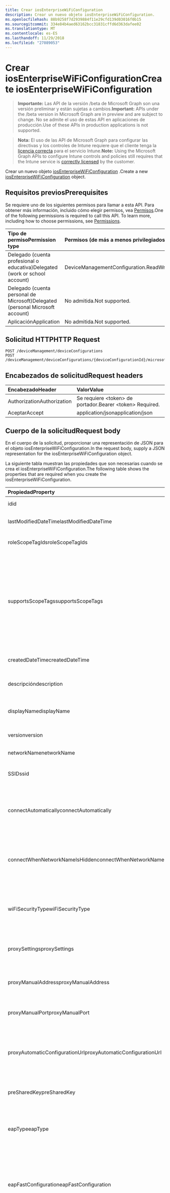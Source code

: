 ```yaml
---
title: Crear iosEnterpriseWiFiConfiguration
description: Crear un nuevo objeto iosEnterpriseWiFiConfiguration.
ms.openlocfilehash: 88b9258f7d2939884f11e29cfd139d03016f0b15
ms.sourcegitcommit: 334e84b4aed63162bcc31831cffd6d363dafee02
ms.translationtype: MT
ms.contentlocale: es-ES
ms.lasthandoff: 11/29/2018
ms.locfileid: "27089053"
---
```

# <a name="create-iosenterprisewificonfiguration"></a><span data-ttu-id="7f6b8-103">Crear iosEnterpriseWiFiConfiguration</span><span class="sxs-lookup"><span data-stu-id="7f6b8-103">Create iosEnterpriseWiFiConfiguration</span></span>

> <span data-ttu-id="7f6b8-104">**Importante:** Las API de la versión /beta de Microsoft Graph son una versión preliminar y están sujetas a cambios.</span><span class="sxs-lookup"><span data-stu-id="7f6b8-104">**Important:** APIs under the /beta version in Microsoft Graph are in preview and are subject to change.</span></span> <span data-ttu-id="7f6b8-105">No se admite el uso de estas API en aplicaciones de producción.</span><span class="sxs-lookup"><span data-stu-id="7f6b8-105">Use of these APIs in production applications is not supported.</span></span>

> <span data-ttu-id="7f6b8-106">**Nota:** El uso de las API de Microsoft Graph para configurar las directivas y los controles de Intune requiere que el cliente tenga la [licencia correcta](https://go.microsoft.com/fwlink/?linkid=839381) para el servicio Intune.</span><span class="sxs-lookup"><span data-stu-id="7f6b8-106">**Note:** Using the Microsoft Graph APIs to configure Intune controls and policies still requires that the Intune service is [correctly licensed](https://go.microsoft.com/fwlink/?linkid=839381) by the customer.</span></span>

<span data-ttu-id="7f6b8-107">Crear un nuevo objeto [iosEnterpriseWiFiConfiguration](../resources/intune-deviceconfig-iosenterprisewificonfiguration.md) .</span><span class="sxs-lookup"><span data-stu-id="7f6b8-107">Create a new [iosEnterpriseWiFiConfiguration](../resources/intune-deviceconfig-iosenterprisewificonfiguration.md) object.</span></span>
## <a name="prerequisites"></a><span data-ttu-id="7f6b8-108">Requisitos previos</span><span class="sxs-lookup"><span data-stu-id="7f6b8-108">Prerequisites</span></span>
<span data-ttu-id="7f6b8-p102">Se requiere uno de los siguientes permisos para llamar a esta API. Para obtener más información, incluido cómo elegir permisos, vea [Permisos](/graph/permissions-reference).</span><span class="sxs-lookup"><span data-stu-id="7f6b8-p102">One of the following permissions is required to call this API. To learn more, including how to choose permissions, see [Permissions](/graph/permissions-reference).</span></span>

|<span data-ttu-id="7f6b8-111">Tipo de permiso</span><span class="sxs-lookup"><span data-stu-id="7f6b8-111">Permission type</span></span>|<span data-ttu-id="7f6b8-112">Permisos (de más a menos privilegiados)</span><span class="sxs-lookup"><span data-stu-id="7f6b8-112">Permissions (from most to least privileged)</span></span>|
|:---|:---|
|<span data-ttu-id="7f6b8-113">Delegado (cuenta profesional o educativa)</span><span class="sxs-lookup"><span data-stu-id="7f6b8-113">Delegated (work or school account)</span></span>|<span data-ttu-id="7f6b8-114">DeviceManagementConfiguration.ReadWrite.All</span><span class="sxs-lookup"><span data-stu-id="7f6b8-114">DeviceManagementConfiguration.ReadWrite.All</span></span>|
|<span data-ttu-id="7f6b8-115">Delegado (cuenta personal de Microsoft)</span><span class="sxs-lookup"><span data-stu-id="7f6b8-115">Delegated (personal Microsoft account)</span></span>|<span data-ttu-id="7f6b8-116">No admitida.</span><span class="sxs-lookup"><span data-stu-id="7f6b8-116">Not supported.</span></span>|
|<span data-ttu-id="7f6b8-117">Aplicación</span><span class="sxs-lookup"><span data-stu-id="7f6b8-117">Application</span></span>|<span data-ttu-id="7f6b8-118">No admitida.</span><span class="sxs-lookup"><span data-stu-id="7f6b8-118">Not supported.</span></span>|

## <a name="http-request"></a><span data-ttu-id="7f6b8-119">Solicitud HTTP</span><span class="sxs-lookup"><span data-stu-id="7f6b8-119">HTTP Request</span></span>
<!-- {
  "blockType": "ignored"
}
-->
``` http
POST /deviceManagement/deviceConfigurations
POST /deviceManagement/deviceConfigurations/{deviceConfigurationId}/microsoft.graph.windowsDomainJoinConfiguration/networkAccessConfigurations
```

## <a name="request-headers"></a><span data-ttu-id="7f6b8-120">Encabezados de solicitud</span><span class="sxs-lookup"><span data-stu-id="7f6b8-120">Request headers</span></span>
|<span data-ttu-id="7f6b8-121">Encabezado</span><span class="sxs-lookup"><span data-stu-id="7f6b8-121">Header</span></span>|<span data-ttu-id="7f6b8-122">Valor</span><span class="sxs-lookup"><span data-stu-id="7f6b8-122">Value</span></span>|
|:---|:---|
|<span data-ttu-id="7f6b8-123">Authorization</span><span class="sxs-lookup"><span data-stu-id="7f6b8-123">Authorization</span></span>|<span data-ttu-id="7f6b8-124">Se requiere &lt;token&gt; de portador.</span><span class="sxs-lookup"><span data-stu-id="7f6b8-124">Bearer &lt;token&gt; Required.</span></span>|
|<span data-ttu-id="7f6b8-125">Aceptar</span><span class="sxs-lookup"><span data-stu-id="7f6b8-125">Accept</span></span>|<span data-ttu-id="7f6b8-126">application/json</span><span class="sxs-lookup"><span data-stu-id="7f6b8-126">application/json</span></span>|

## <a name="request-body"></a><span data-ttu-id="7f6b8-127">Cuerpo de la solicitud</span><span class="sxs-lookup"><span data-stu-id="7f6b8-127">Request body</span></span>
<span data-ttu-id="7f6b8-128">En el cuerpo de la solicitud, proporcionar una representación de JSON para el objeto iosEnterpriseWiFiConfiguration.</span><span class="sxs-lookup"><span data-stu-id="7f6b8-128">In the request body, supply a JSON representation for the iosEnterpriseWiFiConfiguration object.</span></span>

<span data-ttu-id="7f6b8-129">La siguiente tabla muestran las propiedades que son necesarias cuando se crea el iosEnterpriseWiFiConfiguration.</span><span class="sxs-lookup"><span data-stu-id="7f6b8-129">The following table shows the properties that are required when you create the iosEnterpriseWiFiConfiguration.</span></span>

|<span data-ttu-id="7f6b8-130">Propiedad</span><span class="sxs-lookup"><span data-stu-id="7f6b8-130">Property</span></span>|<span data-ttu-id="7f6b8-131">Tipo</span><span class="sxs-lookup"><span data-stu-id="7f6b8-131">Type</span></span>|<span data-ttu-id="7f6b8-132">Descripción</span><span class="sxs-lookup"><span data-stu-id="7f6b8-132">Description</span></span>|
|:---|:---|:---|
|<span data-ttu-id="7f6b8-133">id</span><span class="sxs-lookup"><span data-stu-id="7f6b8-133">id</span></span>|<span data-ttu-id="7f6b8-134">String</span><span class="sxs-lookup"><span data-stu-id="7f6b8-134">String</span></span>|<span data-ttu-id="7f6b8-135">Clave de la entidad.</span><span class="sxs-lookup"><span data-stu-id="7f6b8-135">Key of the entity.</span></span> <span data-ttu-id="7f6b8-136">Heredado de [deviceConfiguration](../resources/intune-deviceconfig-deviceconfiguration.md)</span><span class="sxs-lookup"><span data-stu-id="7f6b8-136">Inherited from [deviceConfiguration](../resources/intune-deviceconfig-deviceconfiguration.md)</span></span>|
|<span data-ttu-id="7f6b8-137">lastModifiedDateTime</span><span class="sxs-lookup"><span data-stu-id="7f6b8-137">lastModifiedDateTime</span></span>|<span data-ttu-id="7f6b8-138">DateTimeOffset</span><span class="sxs-lookup"><span data-stu-id="7f6b8-138">DateTimeOffset</span></span>|<span data-ttu-id="7f6b8-139">Fecha y hora en la que se modificó el objeto por última vez.</span><span class="sxs-lookup"><span data-stu-id="7f6b8-139">DateTime the object was last modified.</span></span> <span data-ttu-id="7f6b8-140">Heredado de [deviceConfiguration](../resources/intune-deviceconfig-deviceconfiguration.md)</span><span class="sxs-lookup"><span data-stu-id="7f6b8-140">Inherited from [deviceConfiguration](../resources/intune-deviceconfig-deviceconfiguration.md)</span></span>|
|<span data-ttu-id="7f6b8-141">roleScopeTagIds</span><span class="sxs-lookup"><span data-stu-id="7f6b8-141">roleScopeTagIds</span></span>|<span data-ttu-id="7f6b8-142">Colección String</span><span class="sxs-lookup"><span data-stu-id="7f6b8-142">String collection</span></span>|<span data-ttu-id="7f6b8-143">Lista de etiquetas de ámbito para esta instancia de entidad.</span><span class="sxs-lookup"><span data-stu-id="7f6b8-143">List of Scope Tags for this Entity instance.</span></span> <span data-ttu-id="7f6b8-144">Heredado de [deviceConfiguration](../resources/intune-deviceconfig-deviceconfiguration.md)</span><span class="sxs-lookup"><span data-stu-id="7f6b8-144">Inherited from [deviceConfiguration](../resources/intune-deviceconfig-deviceconfiguration.md)</span></span>|
|<span data-ttu-id="7f6b8-145">supportsScopeTags</span><span class="sxs-lookup"><span data-stu-id="7f6b8-145">supportsScopeTags</span></span>|<span data-ttu-id="7f6b8-146">Booleano</span><span class="sxs-lookup"><span data-stu-id="7f6b8-146">Boolean</span></span>|<span data-ttu-id="7f6b8-147">Indica si la configuración del dispositivo subyacente admite la asignación de etiquetas de ámbito.</span><span class="sxs-lookup"><span data-stu-id="7f6b8-147">Indicates whether or not the underlying Device Configuration supports the assignment of scope tags.</span></span> <span data-ttu-id="7f6b8-148">No se permite la asignación a la propiedad ScopeTags cuando este valor es false y entidades no estará visibles para los usuarios con ámbito.</span><span class="sxs-lookup"><span data-stu-id="7f6b8-148">Assigning to the ScopeTags property is not allowed when this value is false and entities will not be visible to scoped users.</span></span> <span data-ttu-id="7f6b8-149">Esto se produce para las directivas de heredado creadas en Silverlight y se puede resolver por eliminar y volver a crear la directiva en el Portal de Azure.</span><span class="sxs-lookup"><span data-stu-id="7f6b8-149">This occurs for Legacy policies created in Silverlight and can be resolved by deleting and recreating the policy in the Azure Portal.</span></span> <span data-ttu-id="7f6b8-150">Esta propiedad es de sólo lectura.</span><span class="sxs-lookup"><span data-stu-id="7f6b8-150">This property is read-only.</span></span> <span data-ttu-id="7f6b8-151">Heredado de [deviceConfiguration](../resources/intune-deviceconfig-deviceconfiguration.md)</span><span class="sxs-lookup"><span data-stu-id="7f6b8-151">Inherited from [deviceConfiguration](../resources/intune-deviceconfig-deviceconfiguration.md)</span></span>|
|<span data-ttu-id="7f6b8-152">createdDateTime</span><span class="sxs-lookup"><span data-stu-id="7f6b8-152">createdDateTime</span></span>|<span data-ttu-id="7f6b8-153">DateTimeOffset</span><span class="sxs-lookup"><span data-stu-id="7f6b8-153">DateTimeOffset</span></span>|<span data-ttu-id="7f6b8-154">Fecha y hora en la que se creó el objeto.</span><span class="sxs-lookup"><span data-stu-id="7f6b8-154">DateTime the object was created.</span></span> <span data-ttu-id="7f6b8-155">Heredado de [deviceConfiguration](../resources/intune-deviceconfig-deviceconfiguration.md)</span><span class="sxs-lookup"><span data-stu-id="7f6b8-155">Inherited from [deviceConfiguration](../resources/intune-deviceconfig-deviceconfiguration.md)</span></span>|
|<span data-ttu-id="7f6b8-156">descripción</span><span class="sxs-lookup"><span data-stu-id="7f6b8-156">description</span></span>|<span data-ttu-id="7f6b8-157">String</span><span class="sxs-lookup"><span data-stu-id="7f6b8-157">String</span></span>|<span data-ttu-id="7f6b8-158">Descripción proporcionada por el administrador de la configuración del dispositivo.</span><span class="sxs-lookup"><span data-stu-id="7f6b8-158">Admin provided description of the Device Configuration.</span></span> <span data-ttu-id="7f6b8-159">Heredado de [deviceConfiguration](../resources/intune-deviceconfig-deviceconfiguration.md)</span><span class="sxs-lookup"><span data-stu-id="7f6b8-159">Inherited from [deviceConfiguration](../resources/intune-deviceconfig-deviceconfiguration.md)</span></span>|
|<span data-ttu-id="7f6b8-160">displayName</span><span class="sxs-lookup"><span data-stu-id="7f6b8-160">displayName</span></span>|<span data-ttu-id="7f6b8-161">String</span><span class="sxs-lookup"><span data-stu-id="7f6b8-161">String</span></span>|<span data-ttu-id="7f6b8-162">Nombre proporcionado por el administrador de la configuración del dispositivo.</span><span class="sxs-lookup"><span data-stu-id="7f6b8-162">Admin provided name of the device configuration.</span></span> <span data-ttu-id="7f6b8-163">Heredado de [deviceConfiguration](../resources/intune-deviceconfig-deviceconfiguration.md)</span><span class="sxs-lookup"><span data-stu-id="7f6b8-163">Inherited from [deviceConfiguration](../resources/intune-deviceconfig-deviceconfiguration.md)</span></span>|
|<span data-ttu-id="7f6b8-164">version</span><span class="sxs-lookup"><span data-stu-id="7f6b8-164">version</span></span>|<span data-ttu-id="7f6b8-165">Int32</span><span class="sxs-lookup"><span data-stu-id="7f6b8-165">Int32</span></span>|<span data-ttu-id="7f6b8-166">Versión de la configuración del dispositivo.</span><span class="sxs-lookup"><span data-stu-id="7f6b8-166">Version of the device configuration.</span></span> <span data-ttu-id="7f6b8-167">Heredado de [deviceConfiguration](../resources/intune-deviceconfig-deviceconfiguration.md)</span><span class="sxs-lookup"><span data-stu-id="7f6b8-167">Inherited from [deviceConfiguration](../resources/intune-deviceconfig-deviceconfiguration.md)</span></span>|
|<span data-ttu-id="7f6b8-168">networkName</span><span class="sxs-lookup"><span data-stu-id="7f6b8-168">networkName</span></span>|<span data-ttu-id="7f6b8-169">String</span><span class="sxs-lookup"><span data-stu-id="7f6b8-169">String</span></span>|<span data-ttu-id="7f6b8-170">Nombre de red se hereda de [iosWiFiConfiguration](../resources/intune-deviceconfig-ioswificonfiguration.md)</span><span class="sxs-lookup"><span data-stu-id="7f6b8-170">Network Name Inherited from [iosWiFiConfiguration](../resources/intune-deviceconfig-ioswificonfiguration.md)</span></span>|
|<span data-ttu-id="7f6b8-171">SSID</span><span class="sxs-lookup"><span data-stu-id="7f6b8-171">ssid</span></span>|<span data-ttu-id="7f6b8-172">String</span><span class="sxs-lookup"><span data-stu-id="7f6b8-172">String</span></span>|<span data-ttu-id="7f6b8-173">Esto es el nombre de la red Wi-Fi que se difunde a todos los dispositivos.</span><span class="sxs-lookup"><span data-stu-id="7f6b8-173">This is the name of the Wi-Fi network that is broadcast to all devices.</span></span> <span data-ttu-id="7f6b8-174">Se hereda de [iosWiFiConfiguration](../resources/intune-deviceconfig-ioswificonfiguration.md)</span><span class="sxs-lookup"><span data-stu-id="7f6b8-174">Inherited from [iosWiFiConfiguration](../resources/intune-deviceconfig-ioswificonfiguration.md)</span></span>|
|<span data-ttu-id="7f6b8-175">connectAutomatically</span><span class="sxs-lookup"><span data-stu-id="7f6b8-175">connectAutomatically</span></span>|<span data-ttu-id="7f6b8-176">Booleano</span><span class="sxs-lookup"><span data-stu-id="7f6b8-176">Boolean</span></span>|<span data-ttu-id="7f6b8-177">Conectar automáticamente cuando esta red esté en el intervalo.</span><span class="sxs-lookup"><span data-stu-id="7f6b8-177">Connect automatically when this network is in range.</span></span> <span data-ttu-id="7f6b8-178">Si se establece en true omitirá el símbolo del sistema del usuario y el dispositivo se conecte automáticamente a la red Wi-Fi.</span><span class="sxs-lookup"><span data-stu-id="7f6b8-178">Setting this to true will skip the user prompt and automatically connect the device to Wi-Fi network.</span></span> <span data-ttu-id="7f6b8-179">Se hereda de [iosWiFiConfiguration](../resources/intune-deviceconfig-ioswificonfiguration.md)</span><span class="sxs-lookup"><span data-stu-id="7f6b8-179">Inherited from [iosWiFiConfiguration](../resources/intune-deviceconfig-ioswificonfiguration.md)</span></span>|
|<span data-ttu-id="7f6b8-180">connectWhenNetworkNameIsHidden</span><span class="sxs-lookup"><span data-stu-id="7f6b8-180">connectWhenNetworkNameIsHidden</span></span>|<span data-ttu-id="7f6b8-181">Booleano</span><span class="sxs-lookup"><span data-stu-id="7f6b8-181">Boolean</span></span>|<span data-ttu-id="7f6b8-182">Conectar cuando la red no sea de difusión su nombre (SSID).</span><span class="sxs-lookup"><span data-stu-id="7f6b8-182">Connect when the network is not broadcasting its name (SSID).</span></span> <span data-ttu-id="7f6b8-183">Cuando se establece en true, este perfil fuerza el dispositivo para conectarse a una red que no difundir su SSID para todos los dispositivos.</span><span class="sxs-lookup"><span data-stu-id="7f6b8-183">When set to true, this profile forces the device to connect to a network that doesn't broadcast its SSID to all devices.</span></span> <span data-ttu-id="7f6b8-184">Se hereda de [iosWiFiConfiguration](../resources/intune-deviceconfig-ioswificonfiguration.md)</span><span class="sxs-lookup"><span data-stu-id="7f6b8-184">Inherited from [iosWiFiConfiguration](../resources/intune-deviceconfig-ioswificonfiguration.md)</span></span>|
|<span data-ttu-id="7f6b8-185">wiFiSecurityType</span><span class="sxs-lookup"><span data-stu-id="7f6b8-185">wiFiSecurityType</span></span>|[<span data-ttu-id="7f6b8-186">wiFiSecurityType</span><span class="sxs-lookup"><span data-stu-id="7f6b8-186">wiFiSecurityType</span></span>](../resources/intune-deviceconfig-wifisecuritytype.md)|<span data-ttu-id="7f6b8-187">Indica si el extremo de Wi-Fi utiliza un tipo de EAP en función de seguridad.</span><span class="sxs-lookup"><span data-stu-id="7f6b8-187">Indicates whether Wi-Fi endpoint uses an EAP based security type.</span></span> <span data-ttu-id="7f6b8-188">Se hereda de [iosWiFiConfiguration](../resources/intune-deviceconfig-ioswificonfiguration.md).</span><span class="sxs-lookup"><span data-stu-id="7f6b8-188">Inherited from [iosWiFiConfiguration](../resources/intune-deviceconfig-ioswificonfiguration.md).</span></span> <span data-ttu-id="7f6b8-189">Los valores posibles son: `open`, `wpaPersonal`, `wpaEnterprise`, `wep`, `wpa2Personal`, `wpa2Enterprise`.</span><span class="sxs-lookup"><span data-stu-id="7f6b8-189">Possible values are: `open`, `wpaPersonal`, `wpaEnterprise`, `wep`, `wpa2Personal`, `wpa2Enterprise`.</span></span>|
|<span data-ttu-id="7f6b8-190">proxySettings</span><span class="sxs-lookup"><span data-stu-id="7f6b8-190">proxySettings</span></span>|[<span data-ttu-id="7f6b8-191">wiFiProxySetting</span><span class="sxs-lookup"><span data-stu-id="7f6b8-191">wiFiProxySetting</span></span>](../resources/intune-deviceconfig-wifiproxysetting.md)|<span data-ttu-id="7f6b8-192">Tipo de proxy para esta conexión Wi-Fi Inherited desde [iosWiFiConfiguration](../resources/intune-deviceconfig-ioswificonfiguration.md).</span><span class="sxs-lookup"><span data-stu-id="7f6b8-192">Proxy Type for this Wi-Fi connection Inherited from [iosWiFiConfiguration](../resources/intune-deviceconfig-ioswificonfiguration.md).</span></span> <span data-ttu-id="7f6b8-193">Los valores posibles son: `none`, `manual` y `automatic`.</span><span class="sxs-lookup"><span data-stu-id="7f6b8-193">Possible values are: `none`, `manual`, `automatic`.</span></span>|
|<span data-ttu-id="7f6b8-194">proxyManualAddress</span><span class="sxs-lookup"><span data-stu-id="7f6b8-194">proxyManualAddress</span></span>|<span data-ttu-id="7f6b8-195">String</span><span class="sxs-lookup"><span data-stu-id="7f6b8-195">String</span></span>|<span data-ttu-id="7f6b8-196">Nombre de host DNS o dirección IP del servidor proxy cuando se selecciona la configuración manual.</span><span class="sxs-lookup"><span data-stu-id="7f6b8-196">IP Address or DNS hostname of the proxy server when manual configuration is selected.</span></span> <span data-ttu-id="7f6b8-197">Se hereda de [iosWiFiConfiguration](../resources/intune-deviceconfig-ioswificonfiguration.md)</span><span class="sxs-lookup"><span data-stu-id="7f6b8-197">Inherited from [iosWiFiConfiguration](../resources/intune-deviceconfig-ioswificonfiguration.md)</span></span>|
|<span data-ttu-id="7f6b8-198">proxyManualPort</span><span class="sxs-lookup"><span data-stu-id="7f6b8-198">proxyManualPort</span></span>|<span data-ttu-id="7f6b8-199">Int32</span><span class="sxs-lookup"><span data-stu-id="7f6b8-199">Int32</span></span>|<span data-ttu-id="7f6b8-200">Puerto del servidor proxy cuando se selecciona la configuración manual.</span><span class="sxs-lookup"><span data-stu-id="7f6b8-200">Port of the proxy server when manual configuration is selected.</span></span> <span data-ttu-id="7f6b8-201">Se hereda de [iosWiFiConfiguration](../resources/intune-deviceconfig-ioswificonfiguration.md)</span><span class="sxs-lookup"><span data-stu-id="7f6b8-201">Inherited from [iosWiFiConfiguration](../resources/intune-deviceconfig-ioswificonfiguration.md)</span></span>|
|<span data-ttu-id="7f6b8-202">proxyAutomaticConfigurationUrl</span><span class="sxs-lookup"><span data-stu-id="7f6b8-202">proxyAutomaticConfigurationUrl</span></span>|<span data-ttu-id="7f6b8-203">String</span><span class="sxs-lookup"><span data-stu-id="7f6b8-203">String</span></span>|<span data-ttu-id="7f6b8-204">URL de la secuencia de la configuración automática de servidor proxy cuando se selecciona la configuración automática.</span><span class="sxs-lookup"><span data-stu-id="7f6b8-204">URL of the proxy server automatic configuration script when automatic configuration is selected.</span></span> <span data-ttu-id="7f6b8-205">Normalmente, esta dirección URL es la ubicación del archivo PAC (configuración automática de Proxy).</span><span class="sxs-lookup"><span data-stu-id="7f6b8-205">This URL is typically the location of PAC (Proxy Auto Configuration) file.</span></span> <span data-ttu-id="7f6b8-206">Se hereda de [iosWiFiConfiguration](../resources/intune-deviceconfig-ioswificonfiguration.md)</span><span class="sxs-lookup"><span data-stu-id="7f6b8-206">Inherited from [iosWiFiConfiguration](../resources/intune-deviceconfig-ioswificonfiguration.md)</span></span>|
|<span data-ttu-id="7f6b8-207">preSharedKey</span><span class="sxs-lookup"><span data-stu-id="7f6b8-207">preSharedKey</span></span>|<span data-ttu-id="7f6b8-208">String</span><span class="sxs-lookup"><span data-stu-id="7f6b8-208">String</span></span>|<span data-ttu-id="7f6b8-209">Ésta es la clave previamente compartida para la red Wi-Fi Personal WPA.</span><span class="sxs-lookup"><span data-stu-id="7f6b8-209">This is the pre-shared key for WPA Personal Wi-Fi network.</span></span> <span data-ttu-id="7f6b8-210">Se hereda de [iosWiFiConfiguration](../resources/intune-deviceconfig-ioswificonfiguration.md)</span><span class="sxs-lookup"><span data-stu-id="7f6b8-210">Inherited from [iosWiFiConfiguration](../resources/intune-deviceconfig-ioswificonfiguration.md)</span></span>|
|<span data-ttu-id="7f6b8-211">eapType</span><span class="sxs-lookup"><span data-stu-id="7f6b8-211">eapType</span></span>|[<span data-ttu-id="7f6b8-212">eapType</span><span class="sxs-lookup"><span data-stu-id="7f6b8-212">eapType</span></span>](../resources/intune-deviceconfig-eaptype.md)|<span data-ttu-id="7f6b8-213">Protocolo de autenticación extensible (EAP).</span><span class="sxs-lookup"><span data-stu-id="7f6b8-213">Extensible Authentication Protocol (EAP).</span></span> <span data-ttu-id="7f6b8-214">Indica el tipo de protocolo EAP establecido en el extremo de Wi-Fi (enrutador).</span><span class="sxs-lookup"><span data-stu-id="7f6b8-214">Indicates the type of EAP protocol set on the the Wi-Fi endpoint (router).</span></span> <span data-ttu-id="7f6b8-215">Los valores posibles son: `eapTls`, `leap`, `eapSim`, `eapTtls`, `peap`, `eapFast`.</span><span class="sxs-lookup"><span data-stu-id="7f6b8-215">Possible values are: `eapTls`, `leap`, `eapSim`, `eapTtls`, `peap`, `eapFast`.</span></span>|
|<span data-ttu-id="7f6b8-216">eapFastConfiguration</span><span class="sxs-lookup"><span data-stu-id="7f6b8-216">eapFastConfiguration</span></span>|[<span data-ttu-id="7f6b8-217">eapFastConfiguration</span><span class="sxs-lookup"><span data-stu-id="7f6b8-217">eapFastConfiguration</span></span>](../resources/intune-deviceconfig-eapfastconfiguration.md)|<span data-ttu-id="7f6b8-218">Opción de configuración de EAP-FAST cuando EAP-FAST es el tipo de EAP seleccionado.</span><span class="sxs-lookup"><span data-stu-id="7f6b8-218">EAP-FAST Configuration Option when EAP-FAST is the selected EAP Type.</span></span> <span data-ttu-id="7f6b8-219">Los valores posibles son: `noProtectedAccessCredential`, `useProtectedAccessCredential`, `useProtectedAccessCredentialAndProvision` y `useProtectedAccessCredentialAndProvisionAnonymously`.</span><span class="sxs-lookup"><span data-stu-id="7f6b8-219">Possible values are: `noProtectedAccessCredential`, `useProtectedAccessCredential`, `useProtectedAccessCredentialAndProvision`, `useProtectedAccessCredentialAndProvisionAnonymously`.</span></span>|
|<span data-ttu-id="7f6b8-220">trustedServerCertificateNames</span><span class="sxs-lookup"><span data-stu-id="7f6b8-220">trustedServerCertificateNames</span></span>|<span data-ttu-id="7f6b8-221">Colección String</span><span class="sxs-lookup"><span data-stu-id="7f6b8-221">String collection</span></span>|<span data-ttu-id="7f6b8-222">Los nombres de certificado de servidor de confianza cuando se configura el tipo de EAP a FAST/EAP-TLS o TTLS o PEAP.</span><span class="sxs-lookup"><span data-stu-id="7f6b8-222">Trusted server certificate names when EAP Type is configured to EAP-TLS/TTLS/FAST or PEAP.</span></span> <span data-ttu-id="7f6b8-223">Esto es el nombre común que se usa en los certificados emitidos por su entidad emisora de certificados de confianza (CA).</span><span class="sxs-lookup"><span data-stu-id="7f6b8-223">This is the common name used in the certificates issued by your trusted certificate authority (CA).</span></span> <span data-ttu-id="7f6b8-224">Si proporciona esta información, puede omitir el cuadro de diálogo de confianza dinámica que se muestra en los dispositivos de los usuarios finales cuando se conectan a esta red Wi-Fi.</span><span class="sxs-lookup"><span data-stu-id="7f6b8-224">If you provide this information, you can bypass the dynamic trust dialog that is displayed on end users' devices when they connect to this Wi-Fi network.</span></span>|
|<span data-ttu-id="7f6b8-225">authenticationMethod</span><span class="sxs-lookup"><span data-stu-id="7f6b8-225">authenticationMethod</span></span>|[<span data-ttu-id="7f6b8-226">wiFiAuthenticationMethod</span><span class="sxs-lookup"><span data-stu-id="7f6b8-226">wiFiAuthenticationMethod</span></span>](../resources/intune-deviceconfig-wifiauthenticationmethod.md)|<span data-ttu-id="7f6b8-227">Método de autenticación cuando se configura el tipo de EAP PEAP o EAP-TTLS.</span><span class="sxs-lookup"><span data-stu-id="7f6b8-227">Authentication Method when EAP Type is configured to PEAP or EAP-TTLS.</span></span> <span data-ttu-id="7f6b8-228">Los valores posibles son: `certificate` y `usernameAndPassword`.</span><span class="sxs-lookup"><span data-stu-id="7f6b8-228">Possible values are: `certificate`, `usernameAndPassword`.</span></span>|
|<span data-ttu-id="7f6b8-229">innerAuthenticationProtocolForEapTtls</span><span class="sxs-lookup"><span data-stu-id="7f6b8-229">innerAuthenticationProtocolForEapTtls</span></span>|[<span data-ttu-id="7f6b8-230">nonEapAuthenticationMethodForEapTtlsType</span><span class="sxs-lookup"><span data-stu-id="7f6b8-230">nonEapAuthenticationMethodForEapTtlsType</span></span>](../resources/intune-deviceconfig-noneapauthenticationmethodforeapttlstype.md)|<span data-ttu-id="7f6b8-231">Método no EAP para la autenticación cuando el tipo de EAP es EAP-TTLS y Authenticationmethod es el nombre de usuario y contraseña.</span><span class="sxs-lookup"><span data-stu-id="7f6b8-231">Non-EAP Method for Authentication when EAP Type is EAP-TTLS and Authenticationmethod is Username and Password.</span></span> <span data-ttu-id="7f6b8-232">Los valores posibles son: `unencryptedPassword`, `challengeHandshakeAuthenticationProtocol`, `microsoftChap` y `microsoftChapVersionTwo`.</span><span class="sxs-lookup"><span data-stu-id="7f6b8-232">Possible values are: `unencryptedPassword`, `challengeHandshakeAuthenticationProtocol`, `microsoftChap`, `microsoftChapVersionTwo`.</span></span>|
|<span data-ttu-id="7f6b8-233">outerIdentityPrivacyTemporaryValue</span><span class="sxs-lookup"><span data-stu-id="7f6b8-233">outerIdentityPrivacyTemporaryValue</span></span>|<span data-ttu-id="7f6b8-234">String</span><span class="sxs-lookup"><span data-stu-id="7f6b8-234">String</span></span>|<span data-ttu-id="7f6b8-235">Habilitar privacidad de identidad (identidad externa) cuando se configura el tipo de EAP a EAP - TTLS, EAP - FAST o PEAP.</span><span class="sxs-lookup"><span data-stu-id="7f6b8-235">Enable identity privacy (Outer Identity) when EAP Type is configured to EAP - TTLS, EAP - FAST or PEAP.</span></span> <span data-ttu-id="7f6b8-236">Esta propiedad enmascara los nombres de usuario con el texto que escriba.</span><span class="sxs-lookup"><span data-stu-id="7f6b8-236">This property masks usernames with the text you enter.</span></span> <span data-ttu-id="7f6b8-237">Por ejemplo, si usa 'anonymous', cada usuario que se autentica con esta conexión Wi-Fi con su nombre de usuario real se muestra como 'anonymous'.</span><span class="sxs-lookup"><span data-stu-id="7f6b8-237">For example, if you use 'anonymous', each user that authenticates with this Wi-Fi connection using their real username is displayed as 'anonymous'.</span></span>|



## <a name="response"></a><span data-ttu-id="7f6b8-238">Respuesta</span><span class="sxs-lookup"><span data-stu-id="7f6b8-238">Response</span></span>
<span data-ttu-id="7f6b8-239">Si tiene éxito, este método devuelve una `201 Created` código de respuesta y un objeto [iosEnterpriseWiFiConfiguration](../resources/intune-deviceconfig-iosenterprisewificonfiguration.md) en el cuerpo de la respuesta.</span><span class="sxs-lookup"><span data-stu-id="7f6b8-239">If successful, this method returns a `201 Created` response code and a [iosEnterpriseWiFiConfiguration](../resources/intune-deviceconfig-iosenterprisewificonfiguration.md) object in the response body.</span></span>

## <a name="example"></a><span data-ttu-id="7f6b8-240">Ejemplo</span><span class="sxs-lookup"><span data-stu-id="7f6b8-240">Example</span></span>
### <a name="request"></a><span data-ttu-id="7f6b8-241">Solicitud</span><span class="sxs-lookup"><span data-stu-id="7f6b8-241">Request</span></span>
<span data-ttu-id="7f6b8-242">Aquí tiene un ejemplo de la solicitud.</span><span class="sxs-lookup"><span data-stu-id="7f6b8-242">Here is an example of the request.</span></span>
``` http
POST https://graph.microsoft.com/beta/deviceManagement/deviceConfigurations
Content-type: application/json
Content-length: 1147

{
  "@odata.type": "#microsoft.graph.iosEnterpriseWiFiConfiguration",
  "lastModifiedDateTime": "2017-01-01T00:00:35.1329464-08:00",
  "roleScopeTagIds": [
    "Role Scope Tag Ids value"
  ],
  "supportsScopeTags": true,
  "description": "Description value",
  "displayName": "Display Name value",
  "version": 7,
  "networkName": "Network Name value",
  "ssid": "Ssid value",
  "connectAutomatically": true,
  "connectWhenNetworkNameIsHidden": true,
  "wiFiSecurityType": "wpaPersonal",
  "proxySettings": "manual",
  "proxyManualAddress": "Proxy Manual Address value",
  "proxyManualPort": 15,
  "proxyAutomaticConfigurationUrl": "https://example.com/proxyAutomaticConfigurationUrl/",
  "preSharedKey": "Pre Shared Key value",
  "eapType": "leap",
  "eapFastConfiguration": "useProtectedAccessCredential",
  "trustedServerCertificateNames": [
    "Trusted Server Certificate Names value"
  ],
  "authenticationMethod": "usernameAndPassword",
  "innerAuthenticationProtocolForEapTtls": "challengeHandshakeAuthenticationProtocol",
  "outerIdentityPrivacyTemporaryValue": "Outer Identity Privacy Temporary Value value"
}
```

### <a name="response"></a><span data-ttu-id="7f6b8-243">Respuesta</span><span class="sxs-lookup"><span data-stu-id="7f6b8-243">Response</span></span>
<span data-ttu-id="7f6b8-p126">Aquí tiene un ejemplo de la respuesta. Nota: Puede que el objeto de respuesta que aparece aquí se trunque para abreviar. Todas las propiedades se devolverán de una llamada real.</span><span class="sxs-lookup"><span data-stu-id="7f6b8-p126">Here is an example of the response. Note: The response object shown here may be truncated for brevity. All of the properties will be returned from an actual call.</span></span>
``` http
HTTP/1.1 201 Created
Content-Type: application/json
Content-Length: 1255

{
  "@odata.type": "#microsoft.graph.iosEnterpriseWiFiConfiguration",
  "id": "7593f7ba-f7ba-7593-baf7-9375baf79375",
  "lastModifiedDateTime": "2017-01-01T00:00:35.1329464-08:00",
  "roleScopeTagIds": [
    "Role Scope Tag Ids value"
  ],
  "supportsScopeTags": true,
  "createdDateTime": "2017-01-01T00:02:43.5775965-08:00",
  "description": "Description value",
  "displayName": "Display Name value",
  "version": 7,
  "networkName": "Network Name value",
  "ssid": "Ssid value",
  "connectAutomatically": true,
  "connectWhenNetworkNameIsHidden": true,
  "wiFiSecurityType": "wpaPersonal",
  "proxySettings": "manual",
  "proxyManualAddress": "Proxy Manual Address value",
  "proxyManualPort": 15,
  "proxyAutomaticConfigurationUrl": "https://example.com/proxyAutomaticConfigurationUrl/",
  "preSharedKey": "Pre Shared Key value",
  "eapType": "leap",
  "eapFastConfiguration": "useProtectedAccessCredential",
  "trustedServerCertificateNames": [
    "Trusted Server Certificate Names value"
  ],
  "authenticationMethod": "usernameAndPassword",
  "innerAuthenticationProtocolForEapTtls": "challengeHandshakeAuthenticationProtocol",
  "outerIdentityPrivacyTemporaryValue": "Outer Identity Privacy Temporary Value value"
}
```





